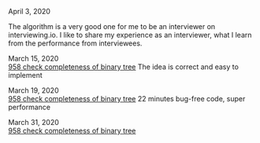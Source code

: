 April 3, 2020<br>

The algorithm is a very good one for me to be an interviewer on interviewing.io. I like to share my experience as an interviewer, what I learn from the performance from interviewees. <br>

March 15, 2020<br>
[958 check completeness of binary tree](https://gist.github.com/jianminchen/3d57de5036bb1e720543dd76630b0833) The idea is correct and easy to implement<br>

March 19, 2020<br>
[958 check completeness of binary tree](https://gist.github.com/jianminchen/9380a5d1ec5d7e0d0fd5df4dc8ba4038) 22 minutes bug-free code, super performance<br>

March 31, 2020<br>
[958 check completeness of binary tree](http://juliachencoding.blogspot.com/2020/03/case-study-check-completeness-of-binary_31.html)<br>

